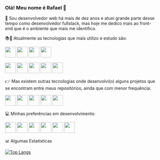 ### Olá! Meu nome é Rafael 👋

💬 Sou desenvolvedor web há mais de dez anos e atuei grande parte desse tempo como desenvolvedor fullstack, mas hoje me dedico mais ao front-end que é o ambiente que mais me identifico.

📚🚀 Atualmente as tecnologias que mais utilizo e estudo são:

<img height= "35" src= "https://img.shields.io/badge/HTML5-E34F26?style=for-the-badge&logo=html5&logoColor=white"> <img height= "35" src= "https://img.shields.io/badge/CSS3-1572B6?style=for-the-badge&logo=css3&logoColor=white"> <img height= "35" src= "https://img.shields.io/badge/JavaScript-F7DF1E?style=for-the-badge&logo=javascript&logoColor=black"> <img height= "35" src= "https://img.shields.io/badge/TypeScript-007ACC?style=for-the-badge&logo=typescript&logoColor=white"> 

<img height= "35" src= "https://img.shields.io/badge/React-565656?style=for-the-badge&logo=react&logoColor=61DAFB"> <img height= "35" src= "https://img.shields.io/badge/next.js-000000?style=for-the-badge&logo=nextdotjs&logoColor=white"> <img height= "35" src= "https://img.shields.io/badge/Node.js-339933?style=for-the-badge&logo=nodedotjs&logoColor=white"> <img height= "35" src= "https://img.shields.io/badge/Sass-CC6699?style=for-the-badge&logo=sass&logoColor=white"> <img height= "35" src= "https://img.shields.io/badge/json-5E5C5C?style=for-the-badge&logo=json&logoColor=white">

👉 Mas existem outras tecnologias onde desenvolvi(o) alguns projetos que se encontram entre meus repositórios, ainda que com menor frequência:

<img height= "35" src= "https://img.shields.io/badge/GraphQl-E10098?style=for-the-badge&logo=graphql&logoColor=white"> <img height= "35" src= "https://img.shields.io/badge/MySQL-1572B6?style=for-the-badge&logo=mysql&logoColor=white"> <img height= "35" src= "https://img.shields.io/badge/MongoDB-4EA94B?style=for-the-badge&logo=mongodb&logoColor=white"> <img height= "35" src= "https://img.shields.io/badge/Bootstrap-563D7C?style=for-the-badge&logo=bootstrap&logoColor=white"> <img height= "35" src= "https://img.shields.io/badge/jQuery-0769AD?style=for-the-badge&logo=jquery&logoColor=white">

💻 Minhas preferências em desenvolvimento:

<img height= "35" src= "https://img.shields.io/badge/VS_Code-0078D4?style=for-the-badge&logo=visual%20studio%20code&logoColor=white"> <img height= "35" src= "https://img.shields.io/badge/npm-CB3837?style=for-the-badge&logo=npm&logoColor=white"> <img height= "35" src= "https://img.shields.io/badge/Yarn-2F8CB7?style=flat-square&logo=yarn&logoColor=white"> <img height= "35" src= "https://img.shields.io/badge/Git-F05032?style=for-the-badge&logo=git&logoColor=white"> <img height= "35" src= "https://img.shields.io/badge/Windows-0078D6?style=for-the-badge&logo=windows&logoColor=white"> <img height= "35" src= "https://img.shields.io/badge/Ubuntu-E95420?style=for-the-badge&logo=ubuntu&logoColor=white">

📊 Algumas Estatísticas

[![Top Langs](https://github-readme-stats.vercel.app/api/top-langs/?username=raffilsk&theme=dracula&layout=compact&langs_count=6&custom_title=Tecnologias%20mais%20utilizadas)](https://github.com/raffilsk/github-readme-stats)
